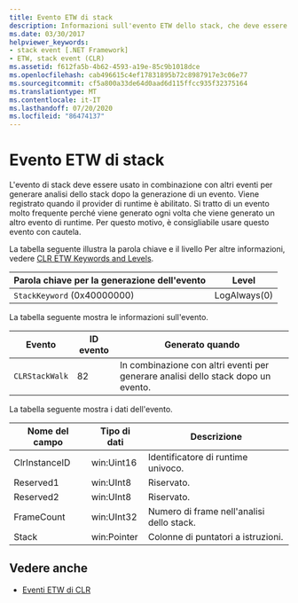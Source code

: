 ```yaml
---
title: Evento ETW di stack
description: Informazioni sull'evento ETW dello stack, che deve essere usato insieme ad altri eventi per generare le analisi dello stack dopo la generazione di un evento.
ms.date: 03/30/2017
helpviewer_keywords:
- stack event [.NET Framework]
- ETW, stack event (CLR)
ms.assetid: f612fa5b-4b62-4593-a19e-85c9b1018dce
ms.openlocfilehash: cab496615c4ef17831895b72c8987917e3c06e77
ms.sourcegitcommit: cf5a800a33de64d0aad6d115ffcc935f32375164
ms.translationtype: MT
ms.contentlocale: it-IT
ms.lasthandoff: 07/20/2020
ms.locfileid: "86474137"
---
```

# <a name="stack-etw-event"></a>Evento ETW di stack
L'evento di stack deve essere usato in combinazione con altri eventi per generare analisi dello stack dopo la generazione di un evento. Viene registrato quando il provider di runtime è abilitato. Si tratto di un evento molto frequente perché viene generato ogni volta che viene generato un altro evento di runtime. Per questo motivo, è consigliabile usare questo evento con cautela.  
  
 La tabella seguente illustra la parola chiave e il livello Per altre informazioni, vedere [CLR ETW Keywords and Levels](clr-etw-keywords-and-levels.md).  
  
|Parola chiave per la generazione dell'evento|Level|  
|-----------------------------------|-----------|  
|`StackKeyword` (0x40000000)|LogAlways(0)|  
  
 La tabella seguente mostra le informazioni sull'evento.  
  
|Evento|ID evento|Generato quando|  
|-----------|--------------|-----------------|  
|`CLRStackWalk`|82|In combinazione con altri eventi per generare analisi dello stack dopo un evento.|  
  
 La tabella seguente mostra i dati dell'evento.  
  
|Nome del campo|Tipo di dati|Descrizione|  
|----------------|---------------|-----------------|  
|ClrInstanceID|win:Uint16|Identificatore di runtime univoco.|  
|Reserved1|win:UInt8|Riservato.|  
|Reserved2|win:UInt8|Riservato.|  
|FrameCount|win:UInt32|Numero di frame nell'analisi dello stack.|  
|Stack|win:Pointer|Colonne di puntatori a istruzioni.|  
  
## <a name="see-also"></a>Vedere anche

- [Eventi ETW di CLR](clr-etw-events.md)
